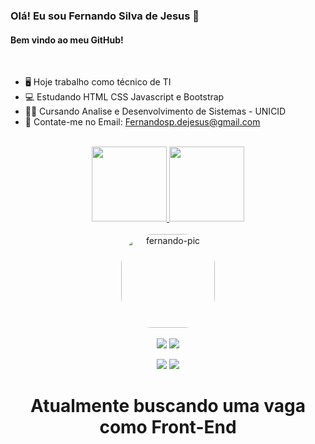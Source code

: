 ### Olá! Eu sou Fernando Silva de Jesus 👋
#### Bem vindo ao meu GitHub!
<br>

- 🖥 Hoje trabalho como técnico de TI
- 💻 Estudando HTML CSS Javascript e Bootstrap
- 👨‍🎓 Cursando Analise e Desenvolvimento de Sistemas - UNICID
- 💬 Contate-me no Email: Fernandosp.dejesus@gmail.com

<br>

<div align="center">
  <a href="https://github.com/fernandoSilvaJesus">
  <img height="120em" widhth="50%" src="https://github-readme-stats.vercel.app/api?username=FernandoSilvDeJesus&show_icons=true&theme=dracula&include_all_commits=true&count_private=true"/>
  <img height="120em" widhth="50%" src="https://github-readme-stats.vercel.app/api/top-langs/?username=FernandoSilvDeJesus&layout=compact&langs_count=7&theme=dracula"/>
</div>
  
  

<div style="display: inline_block" align="center">
  <br>
    <img align="center" alt="fernando-pic" height="150" style="border-radius:50px;" src="https://i.ibb.co/Wg28LsF/profile-pic.png?width=676&height=676">
 <div> 
   <br>
  <a href="https://www.youtube.com/channel/UCnzoUBMc8GC5svpg_Xj9NCQ" target="_blank"><img src="https://img.shields.io/badge/YouTube-FF0000?style=for-the-badge&logo=youtube&logoColor=white" target="_blank"></a>
  <a href="https://www.instagram.com/fernando_silvajesus/" target="_blank"><img src="https://img.shields.io/badge/-Instagram-%23E4405F?style=for-the-badge&logo=instagram&logoColor=white" target="_blank"></a>
 
   
  <a href = "mailto:fernandosp.dejesus@gmail.com"><img src="https://img.shields.io/badge/-Gmail-%23333?style=for-the-badge&logo=gmail&logoColor=white" target="_blank"></a>
  <a href="https://www.linkedin.com/in/fesilvajesus/" target="_blank"><img src="https://img.shields.io/badge/-LinkedIn-%230077B5?style=for-the-badge&logo=linkedin&logoColor=white" target="_blank"></a> 
 
 
</div>
  <h1> Atualmente buscando uma vaga como Front-End </h1>
</div>
  

